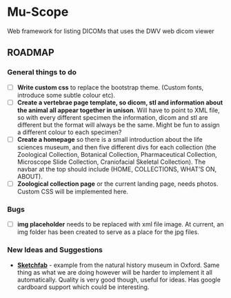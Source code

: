 # Mu-Scope
Web framework for listing DICOMs that uses the DWV web dicom viewer

## ROADMAP 

### General things to do 

- [ ] **Write custom css** to replace the bootstrap theme. (Custom fonts, introduce some subtle colour etc).
- [ ] **Create a vertebrae page template, so dicom, stl and information about the animal all appear together in unison**. Will have to point to XML file, so with every different specimen the information, dicom and stl are different but the format will always be the same. Might be fun to assign a different colour to each specimen? 
- [ ] **Create a homepage** so there is a small introduction about the life sciences museum, and then five different divs for each collection (the Zoological Collection, Botanical Collection, Pharmaceutical Collection, Microscope Slide Collection, Craniofacial Skeletal Collection). The navbar at the top should include (HOME, COLLECTIONS, WHAT’S ON, ABOUT).
- [ ] **Zoological collection page** or the current landing page, needs photos. Custom CSS will be implemented here.

### Bugs

- [ ] **img placeholder** needs to be replaced with xml file image. At current, an img folder has been created to serve as a place for the jpg files. 

### New Ideas and Suggestions

- **[Sketchfab](https://sketchfab.com/models/209bffe6866042379a704ce46bb6e632)** - example from the natural history museum in Oxford. Same thing as what we are doing however will be harder to implement it all automatically. Quality is very good though, useful for ideas. Has google cardboard support which could be interesting.
